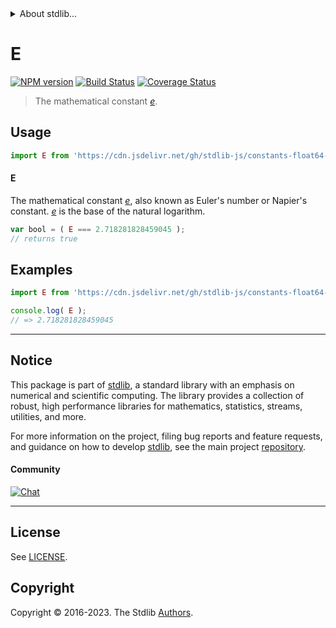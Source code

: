 <!--

@license Apache-2.0

Copyright (c) 2018 The Stdlib Authors.

Licensed under the Apache License, Version 2.0 (the "License");
you may not use this file except in compliance with the License.
You may obtain a copy of the License at

   http://www.apache.org/licenses/LICENSE-2.0

Unless required by applicable law or agreed to in writing, software
distributed under the License is distributed on an "AS IS" BASIS,
WITHOUT WARRANTIES OR CONDITIONS OF ANY KIND, either express or implied.
See the License for the specific language governing permissions and
limitations under the License.

-->


<details>
  <summary>
    About stdlib...
  </summary>
  <p>We believe in a future in which the web is a preferred environment for numerical computation. To help realize this future, we've built stdlib. stdlib is a standard library, with an emphasis on numerical and scientific computation, written in JavaScript (and C) for execution in browsers and in Node.js.</p>
  <p>The library is fully decomposable, being architected in such a way that you can swap out and mix and match APIs and functionality to cater to your exact preferences and use cases.</p>
  <p>When you use stdlib, you can be absolutely certain that you are using the most thorough, rigorous, well-written, studied, documented, tested, measured, and high-quality code out there.</p>
  <p>To join us in bringing numerical computing to the web, get started by checking us out on <a href="https://github.com/stdlib-js/stdlib">GitHub</a>, and please consider <a href="https://opencollective.com/stdlib">financially supporting stdlib</a>. We greatly appreciate your continued support!</p>
</details>

# E

[![NPM version][npm-image]][npm-url] [![Build Status][test-image]][test-url] [![Coverage Status][coverage-image]][coverage-url] <!-- [![dependencies][dependencies-image]][dependencies-url] -->

> The mathematical constant [_e_][e].



<section class="usage">

## Usage

```javascript
import E from 'https://cdn.jsdelivr.net/gh/stdlib-js/constants-float64-e@v0.1.1-deno/mod.js';
```

#### E

The mathematical constant [_e_][e], also known as Euler's number or Napier's constant. [_e_][e] is the base of the natural logarithm.

```javascript
var bool = ( E === 2.718281828459045 );
// returns true
```

</section>

<!-- /.usage -->

<section class="examples">

## Examples

<!-- TODO: better example -->

<!-- eslint no-undef: "error" -->

```javascript
import E from 'https://cdn.jsdelivr.net/gh/stdlib-js/constants-float64-e@v0.1.1-deno/mod.js';

console.log( E );
// => 2.718281828459045
```

</section>

<!-- /.examples -->

<!-- C interface documentation. -->



<!-- Section for related `stdlib` packages. Do not manually edit this section, as it is automatically populated. -->

<section class="related">

</section>

<!-- /.related -->

<!-- Section for all links. Make sure to keep an empty line after the `section` element and another before the `/section` close. -->


<section class="main-repo" >

* * *

## Notice

This package is part of [stdlib][stdlib], a standard library with an emphasis on numerical and scientific computing. The library provides a collection of robust, high performance libraries for mathematics, statistics, streams, utilities, and more.

For more information on the project, filing bug reports and feature requests, and guidance on how to develop [stdlib][stdlib], see the main project [repository][stdlib].

#### Community

[![Chat][chat-image]][chat-url]

---

## License

See [LICENSE][stdlib-license].


## Copyright

Copyright &copy; 2016-2023. The Stdlib [Authors][stdlib-authors].

</section>

<!-- /.stdlib -->

<!-- Section for all links. Make sure to keep an empty line after the `section` element and another before the `/section` close. -->

<section class="links">

[npm-image]: http://img.shields.io/npm/v/@stdlib/constants-float64-e.svg
[npm-url]: https://npmjs.org/package/@stdlib/constants-float64-e

[test-image]: https://github.com/stdlib-js/constants-float64-e/actions/workflows/test.yml/badge.svg?branch=v0.1.1
[test-url]: https://github.com/stdlib-js/constants-float64-e/actions/workflows/test.yml?query=branch:v0.1.1

[coverage-image]: https://img.shields.io/codecov/c/github/stdlib-js/constants-float64-e/main.svg
[coverage-url]: https://codecov.io/github/stdlib-js/constants-float64-e?branch=main

<!--

[dependencies-image]: https://img.shields.io/david/stdlib-js/constants-float64-e.svg
[dependencies-url]: https://david-dm.org/stdlib-js/constants-float64-e/main

-->

[chat-image]: https://img.shields.io/gitter/room/stdlib-js/stdlib.svg
[chat-url]: https://app.gitter.im/#/room/#stdlib-js_stdlib:gitter.im

[stdlib]: https://github.com/stdlib-js/stdlib

[stdlib-authors]: https://github.com/stdlib-js/stdlib/graphs/contributors

[umd]: https://github.com/umdjs/umd
[es-module]: https://developer.mozilla.org/en-US/docs/Web/JavaScript/Guide/Modules

[deno-url]: https://github.com/stdlib-js/constants-float64-e/tree/deno
[umd-url]: https://github.com/stdlib-js/constants-float64-e/tree/umd
[esm-url]: https://github.com/stdlib-js/constants-float64-e/tree/esm
[branches-url]: https://github.com/stdlib-js/constants-float64-e/blob/main/branches.md

[stdlib-license]: https://raw.githubusercontent.com/stdlib-js/constants-float64-e/main/LICENSE

[e]: https://en.wikipedia.org/wiki/E_%28mathematical_constant%29

</section>

<!-- /.links -->
